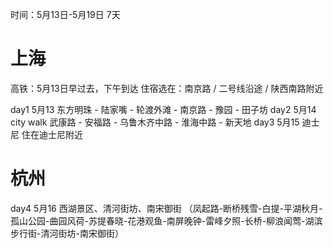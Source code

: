 时间：5月13日-5月19日 7天

# 上海
高铁：5月13日早过去，下午到达
住宿选在：南京路 / 二号线沿途 / 陕西南路附近

day1 5月13 东方明珠 - 陆家嘴 - 轮渡外滩 - 南京路 - 豫园 - 田子坊
day2 5月14 city walk 武康路 - 安福路 - 乌鲁木齐中路 - 淮海中路 - 新天地
day3 5月15 迪士尼 住在迪士尼附近

# 杭州
day4 5月16 西湖景区、清河街坊、南宋御街 （凤起路-断桥残雪-白提-平湖秋月-孤山公园-曲园风荷-苏提春晓-花港观鱼-南屏晚钟-雷峰夕照-长桥-柳浪闻莺-湖滨步行街-清河街坊-南宋御街）